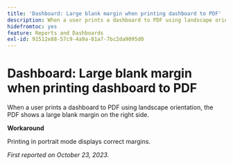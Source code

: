 ```yaml
---
title: 'Dashboard: Large blank margin when printing dashboard to PDF'
description: When a user prints a dashboard to PDF using landscape orientation, the PDF shows a large blank margin on the right side.
hidefromtoc: yes
feature: Reports and Dashboards
exl-id: 91512e88-57c9-4a9a-81a7-7bc2da9095d0
---
```

# Dashboard: Large blank margin when printing dashboard to PDF

When a user prints a dashboard to PDF using landscape orientation, the PDF shows a large blank margin on the right side.

**Workaround**

Printing in portrait mode displays correct margins.

_First reported on October 23, 2023._
